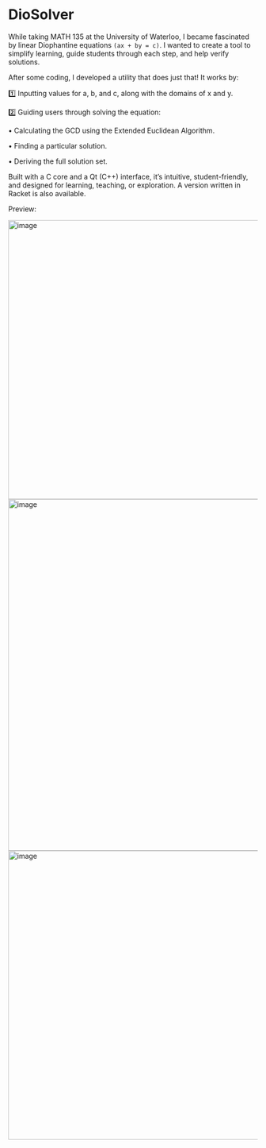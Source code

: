 # DioSolver

While taking MATH 135 at the University of Waterloo, I became fascinated by linear Diophantine equations `(ax + by = c)`. I wanted to create a tool to simplify learning, guide students through each step, and help verify solutions.

After some coding, I developed a utility that does just that! It works by:

1️⃣ Inputting values for a, b, and c, along with the domains of x and y.

2️⃣ Guiding users through solving the equation:

• Calculating the GCD using the Extended Euclidean Algorithm.

• Finding a particular solution.

• Deriving the full solution set.

Built with a C core and a Qt (C++) interface, it’s intuitive, student-friendly, and designed for learning, teaching, or exploration. A version written in Racket is also available.

Preview:

<img width="562" alt="image" src="https://github.com/user-attachments/assets/241a021d-1b1e-437b-be86-9edfdcc546cf" />

<img width="708" alt="image" src="https://github.com/user-attachments/assets/0ec91f7c-06a4-4fae-b1b1-475ff8337a0b" />

<img width="582" alt="image" src="https://github.com/user-attachments/assets/6dc3a770-4c2c-4a5f-a52a-5950ecd376db" />


